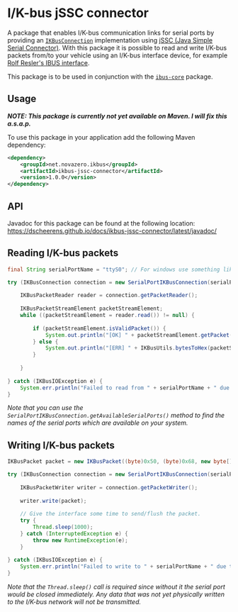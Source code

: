 I/K-bus jSSC connector
======================

A package that enables I/K-bus communication links for serial ports by providing an [`IKBusConnection`](https://dscheerens.github.io/docs/ikbus-core/latest/javadoc/index.html?net/novazero/lib/ikbus/io/IKBusConnection.html) implementation using [jSSC (Java Simple Serial Connector)](https://github.com/scream3r/java-simple-serial-connector).
With this package it is possible to read and write I/K-bus packets from/to your vehicle using an I/K-bus interface device, for example [Rolf Resler's IBUS interface](http://www.reslers.de/IBUS/).

This package is to be used in conjunction with the [`ibus-core`](https://github.com/dscheerens/ikbus-core) package.

Usage
-----

_**NOTE: This package is currently not yet available on Maven. I will fix this a.s.a.p.**_

To use this package in your application add the following Maven dependency:
```xml
<dependency>
	<groupId>net.novazero.ikbus</groupId>
	<artifactId>ikbus-jssc-connector</artifactId>
	<version>1.0.0</version>
</dependency>
```

API
---

Javadoc for this package can be found at the following location: https://dscheerens.github.io/docs/ikbus-jssc-connector/latest/javadoc/

Reading I/K-bus packets
-----------------------

```java
final String serialPortName = "ttyS0"; // For windows use something like "COM1".

try (IKBusConnection connection = new SerialPortIKBusConnection(serialPortName)) {
	
	IKBusPacketReader reader = connection.getPacketReader();
	
	IKBusPacketStreamElement packetStreamElement;
	while ((packetStreamElement = reader.read()) != null) {
		
		if (packetStreamElement.isValidPacket()) {
			System.out.println("[OK] " + packetStreamElement.getPacket());
		} else {
			System.out.println("[ERR] " + IKBusUtils.bytesToHex(packetStreamElement.getData()));
		}
		
	}
	
} catch (IKBusIOException e) {
	System.err.println("Failed to read from " + serialPortName + " due to: " + e);
}
```

*Note that you can use the `SerialPortIKBusConnection.getAvailableSerialPorts()` method to find the names of the serial ports which are available on your system.*

Writing I/K-bus packets
-----------------------

```java
IKBusPacket packet = new IKBusPacket((byte)0x50, (byte)0x68, new byte[]{(byte)0x32, (byte)0x11});

try (IKBusConnection connection = new SerialPortIKBusConnection(serialPortName)) {
	
	IKBusPacketWriter writer = connection.getPacketWriter();
	
	writer.write(packet);
	
	// Give the interface some time to send/flush the packet.
	try {
		Thread.sleep(1000);
	} catch (InterruptedException e) {
		throw new RuntimeException(e);
	}
	
} catch (IKBusIOException e) {
	System.err.println("Failed to write to " + serialPortName + " due to: " + e);
}
```

*Note that the `Thread.sleep()` call is required since without it the serial port would be closed immediately. Any data that was not yet physically written to the I/K-bus network will not be transmitted.*
